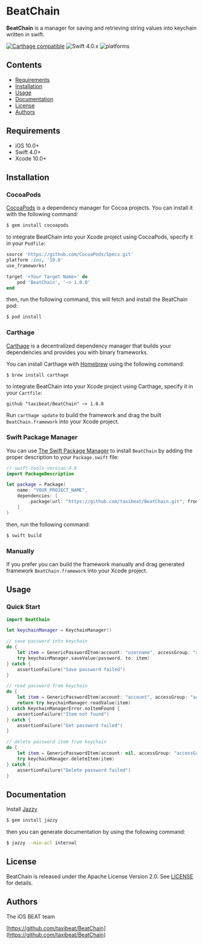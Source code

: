 # BeatChain

**BeatChain** is a manager for saving and retrieving string values into keychain written in swift.

[![Carthage compatible](https://img.shields.io/badge/Carthage-compatible-4BC51D.svg?style=flat)](#carthage) ![Swift 4.0.x](https://img.shields.io/badge/Swift-4.0.x-green.svg) ![platforms](https://img.shields.io/badge/platforms-iOS-lightgrey.svg)

## Contents

- [Requirements](#requirements)
- [Installation](#installation)
- [Usage](#usage)
- [Documentation](#documentation)
- [License](#license)
- [Authors](#authors)

## Requirements

- iOS 10.0+
- Swift 4.0+
- Xcode 10.0+

## Installation

### CocoaPods

[CocoaPods](http://cocoapods.org) is a dependency manager for Cocoa projects. You can install it with the following command:

```bash
$ gem install cocoapods
```

to integrate BeatChain into your Xcode project using CocoaPods, specify it in your `Podfile`:

```ruby
source 'https://github.com/CocoaPods/Specs.git'
platform :ios, '10.0'
use_frameworks!

target '<Your Target Name>' do
    pod 'BeatChain', '~> 1.0.0'
end
```

then, run the following command, this will fetch and install the BeatChain pod:

```bash
$ pod install
```

### Carthage

[Carthage](https://github.com/Carthage/Carthage) is a decentralized dependency manager that builds your dependencies and provides you with binary frameworks.

You can install Carthage with [Homebrew](http://brew.sh/) using the following command:

```bash
$ brew install carthage
```

to integrate BeatChain into your Xcode project using Carthage, specify it in your `Cartfile`:

```ogdl
github "taxibeat/BeatChain" ~> 1.0.0
```

Run `carthage update` to build the framework and drag the built `BeatChain.framework` into your Xcode project.

### Swift Package Manager

You can use [The Swift Package Manager](https://swift.org/package-manager) to install `BeatChain` by adding the proper description to your `Package.swift` file:

```swift
// swift-tools-version:4.0
import PackageDescription

let package = Package(
    name: "YOUR_PROJECT_NAME",
    dependencies: [
        .package(url: "https://github.com/taxibeat/BeatChain.git", from: "1.0.0"),
    ]
)
```

then, run the following command:

```bash
$ swift build
```

### Manually

If you prefer you can build the framework manually and drag generated framework `BeatChain.framework` into your Xcode project.

## Usage

### Quick Start

```swift
import BeatChain
```

```swift
let keychainManager = KeychainManager()

// save password into keychain
do {
    let item = GenericPasswordItem(account: "username", accessGroup: "accessGroup")
    try keychainManager.saveValue(password, to: item)
} catch {
    assertionFailure("Save password failed")
}

// read password from keychain
do {
    let item = GenericPasswordItem(account: "account", accessGroup: "accessGroup")
    return try keychainManager.readValue(item)
} catch KeychainManagerError.noItemFound {
    assertionFailure("Item not found")
} catch {
    assertionFailure("Get password failed")
}

// delete password item from keychain
do {
    let item = GenericPasswordItem(account: nil, accessGroup: "accessGroup")
    try keychainManager.deleteItem(item)
} catch {
    assertionFailure("Delete password failed")
}
```

## Documentation

Install [Jazzy](https://github.com/realm/jazzy)

```bash
$ gem install jazzy
```

then you can generate documentation by using the following command:

```bash
$ jazzy --min-acl internal
```

## License

BeatChain is released under the Apache License Version 2.0. See [LICENSE](LICENSE) for details.

## Authors

The iOS BEAT team

[https://github.com/taxibeat/BeatChain](https://github.com/taxibeat/BeatChain)
